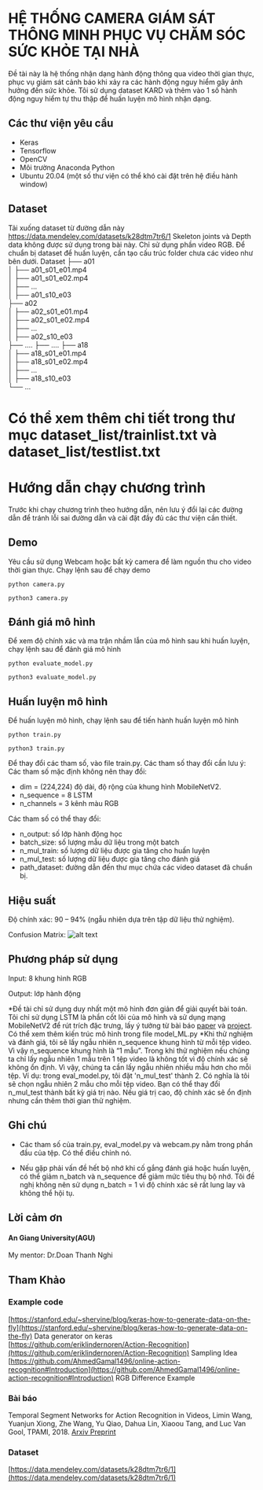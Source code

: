 # HỆ THỐNG CAMERA GIÁM SÁT THÔNG MINH PHỤC VỤ CHĂM SÓC SỨC KHỎE TẠI NHÀ 
Đề tài này là hệ thống nhận dạng hành động thông qua video thời gian thực, phục vụ giám sát cảnh báo khi xảy ra các hành động nguy hiểm gây ảnh hưởng đến sức khỏe. Tôi sử dụng dataset KARD và thêm vào 1 số hành động nguy hiểm tự thu thập để huấn luyện mô hình nhận dạng.
## Các thư viện yêu cầu
*	Keras
*	Tensorflow
*	OpenCV
*	Môi trường Anaconda Python
*	Ubuntu 20.04 (một số thư viện có thể khó cài đặt trên hệ điều hành window)
## Dataset
Tải xuống dataset từ đường dẫn này
https://data.mendeley.com/datasets/k28dtm7tr6/1
Skeleton joints và Depth data không được sử dụng trong bài này. Chỉ sử dụng phần video RGB. Để chuẩn bị dataset để huấn luyện, cần tạo cấu trúc folder chưa các video như bên dưới.
Dataset
├── a01                   
│   ├── a01_s01_e01.mp4             
│   ├── a01_s01_e02.mp4            
│   ├── ...           
│   ├── a01_s10_e03     
├── a02                   
│   ├── a02_s01_e01.mp4             
│   ├── a02_s01_e02.mp4            
│   ├── ...           
│   ├── a02_s10_e03      
├── ....
├── ....
├── a18                   
│   ├── a18_s01_e01.mp4             
│   ├── a18_s01_e02.mp4            
│   ├── ...           
│   ├── a18_s10_e03   
└── ...

# Có thể xem thêm chi tiết trong thư mục dataset_list/trainlist.txt và dataset_list/testlist.txt



# Hướng dẫn chạy chương trình

Trước khi chạy chương trình theo hướng dẫn, nên lưu ý đổi lại các đường dẫn để tránh lỗi sai đường dẫn và cài đặt đầy đủ các thư viện cần thiết.

## Demo

Yêu cầu sử dụng Webcam hoặc bất kỳ camera để làm nguồn thu cho video thời gian thực. Chạy lệnh sau để chạy demo
```
python camera.py
```
```
python3 camera.py
```

## Đánh giá mô hình

Để xem độ chính xác và ma trận nhầm lẫn của mô hình sau khi huấn luyện, chạy lệnh sau để đánh giá mô hình
```
python evaluate_model.py
```
```
python3 evaluate_model.py
```

## Huấn luyện mô hình

Để huấn luyện mô hình, chạy lệnh sau để tiến hành huấn luyện mô hình
```
python train.py
```
```
python3 train.py
```
Để thay đổi các tham số, vào file train.py. Các tham số thay đổi cần lưu ý:
Các tham số mặc định không nên thay đổi:
* dim = (224,224) độ dài, độ rộng của khung hình MobileNetV2.
* n_sequence = 8 LSTM
* n_channels = 3 kênh màu RGB

Các tham số có thể thay đổi:
* n_output: số lớp hành động học
* batch_size: số lượng mẫu dữ liệu trong một batch
* n_mul_train: số lượng dữ liệu được gia tăng cho huấn luyện
* n_mul_test: số lượng dữ liệu được gia tăng cho đánh giá
* path_dataset: đường dẫn đến thư mục chứa các video dataset đã chuẩn bị.

## Hiệu suất

Độ chính xác: 90 – 94% (ngẫu nhiên dựa trên tập dữ liệu thử nghiệm).

Confusion Matrix: 
![alt text](https://github.com/peachman05/action-recognition-tutorial/blob/master/media/confusion_matrix.png "Confusion Matrix")

## Phương pháp sử dụng
 
Input: 8 khung hình RGB

Output: lớp hành động

*Đề tài chỉ sử dụng duy nhất một mô hình đơn giản để giải quyết bài toán. Tôi chỉ sử dụng LSTM là phần cốt lõi của mô hình và sử dụng mạng MobileNetV2 để rút trích đặc trưng, lấy ý tưởng từ bài báo [paper](https://arxiv.org/abs/1705.02953) và [project](https://github.com/AhmedGamal1496/online-action-recognition#Introduction). Có thể xem thêm kiến trúc mô hình trong file model_ML.py
*Khi thử nghiệm và đánh giá, tôi sẽ lấy ngẫu nhiên n_sequence khung hình từ mỗi tệp video. Vì vậy n_sequence khung hình là “1 mẫu”. Trong khi thử nghiệm nếu chúng ta chỉ lấy ngẫu nhiên 1 mẫu trên 1 tệp video là không tốt vì độ chính xác sẽ không ổn định. Vì vậy, chúng ta cần lấy ngẫu nhiên nhiều mẫu hơn cho mỗi tệp. Ví dụ: trong eval_model.py, tôi đặt 'n_mul_test' thành 2. Có nghĩa là tôi sẽ chọn ngẫu nhiên 2 mẫu cho mỗi tệp video. Bạn có thể thay đổi n_mul_test thành bất kỳ giá trị nào. Nếu giá trị cao, độ chính xác sẽ ổn định nhưng cần thêm thời gian thử nghiệm.

## Ghi chú

* Các tham số của train.py, eval_model.py và webcam.py nằm trong phần đầu của tệp. Có thể điều chỉnh nó.

* Nếu gặp phải vấn đề hết bộ nhớ khi cố gắng đánh giá hoặc huấn luyện, có thể giảm n_batch và n_sequence để giảm mức tiêu thụ bộ nhớ. Tôi đề nghị không nên sử dụng n_batch = 1 vì độ chính xác sẽ rất lung lay và không thể hội tụ.

## Lời cảm ơn
#### An Giang University(AGU)
My mentor: Dr.Doan Thanh Nghi

## Tham Khảo
### Example code
[https://stanford.edu/~shervine/blog/keras-how-to-generate-data-on-the-fly](https://stanford.edu/~shervine/blog/keras-how-to-generate-data-on-the-fly) Data generator on keras  
[https://github.com/eriklindernoren/Action-Recognition](https://github.com/eriklindernoren/Action-Recognition) Sampling Idea  
[https://github.com/AhmedGamal1496/online-action-recognition#Introduction](https://github.com/AhmedGamal1496/online-action-recognition#Introduction) RGB Difference Example
### Bài báo
Temporal Segment Networks for Action Recognition in Videos, Limin Wang, Yuanjun Xiong, Zhe Wang, Yu Qiao, Dahua Lin, Xiaoou Tang, and Luc Van Gool, TPAMI, 2018. [Arxiv Preprint](https://arxiv.org/abs/1705.02953)
### Dataset
[https://data.mendeley.com/datasets/k28dtm7tr6/1](https://data.mendeley.com/datasets/k28dtm7tr6/1)
